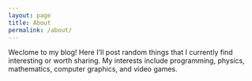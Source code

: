 ```yaml
---
layout: page
title: About
permalink: /about/
---
```


Weclome to my blog! Here I'll post random things that I currently find
interesting or worth sharing. My interests include programming, physics,
mathematics, computer graphics, and video games.
